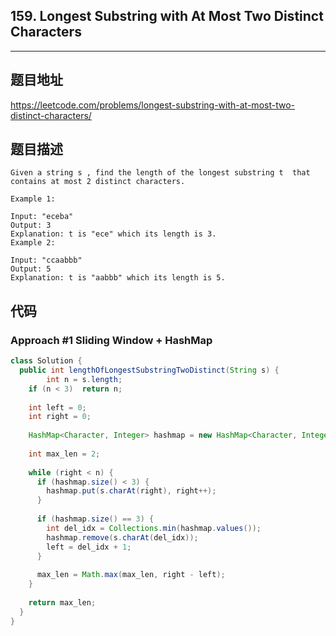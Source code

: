 ## 159. Longest Substring with At Most Two Distinct Characters

----
## 题目地址

https://leetcode.com/problems/longest-substring-with-at-most-two-distinct-characters/

## 题目描述
```
Given a string s , find the length of the longest substring t  that contains at most 2 distinct characters.

Example 1:

Input: "eceba"
Output: 3
Explanation: t is "ece" which its length is 3.
Example 2:

Input: "ccaabbb"
Output: 5
Explanation: t is "aabbb" which its length is 5.
```

## 代码

### Approach #1 Sliding Window + HashMap

```java
class Solution {
  public int lengthOfLongestSubstringTwoDistinct(String s) {
		int n = s.length;
    if (n < 3)	return n;
    
    int left = 0;
    int right = 0;
    
    HashMap<Character, Integer> hashmap = new HashMap<Character, Integer>();
    
    int max_len = 2;
    
    while (right < n) {
      if (hashmap.size() < 3) {
        hashmap.put(s.charAt(right), right++);
      }
      
      if (hashmap.size() == 3) {
        int del_idx = Collections.min(hashmap.values());
        hashmap.remove(s.charAt(del_idx));
        left = del_idx + 1;
      }
      
      max_len = Math.max(max_len, right - left);
    }
    
    return max_len;
  }
}
```















